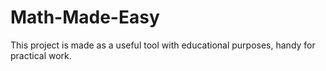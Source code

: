 # Math-Made-Easy
This project is made as a useful tool with educational purposes, handy for practical work.
